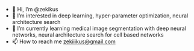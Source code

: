 - 👋 Hi, I’m @zekikus
- 👀 I’m interested in deep learning, hyper-parameter optimization, neural architecture search
- 🌱 I’m currently learning medical image segmentation with deep neural networks, neural architecture search for cell based networks
- 📫 How to reach me zekiiikus@gmail.com

<!---
zekikus/zekikus is a ✨ special ✨ repository because its `README.md` (this file) appears on your GitHub profile.
You can click the Preview link to take a look at your changes.
--->
